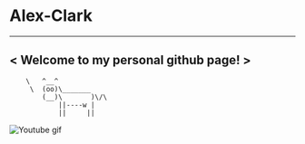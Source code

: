 # Alex-Clark

_____________________________________
< Welcome to my personal github page! >
 ------------------------------------- 
        \   ^__^
         \  (oo)\_______
            (__)\       )\/\
                ||----w |
                ||     ||

![Youtube gif](https://github.com/Alyx-Clark/Alyx-Clark/raw/main/erased-satoru.gif)
